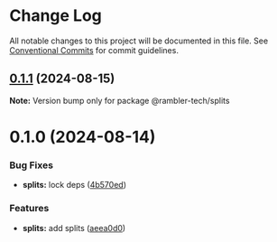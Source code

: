 # Change Log

All notable changes to this project will be documented in this file.
See [Conventional Commits](https://conventionalcommits.org) for commit guidelines.

## [0.1.1](https://github.com/rambler-digital-solutions/rambler-common/compare/@rambler-tech/splits@0.1.0...@rambler-tech/splits@0.1.1) (2024-08-15)

**Note:** Version bump only for package @rambler-tech/splits

# 0.1.0 (2024-08-14)

### Bug Fixes

- **splits:** lock deps ([4b570ed](https://github.com/rambler-digital-solutions/rambler-common/commit/4b570ed4f8bca2a7051951a329ee141b408d4384))

### Features

- **splits:** add splits ([aeea0d0](https://github.com/rambler-digital-solutions/rambler-common/commit/aeea0d0261193f41b1c37393900933734df7346e))
